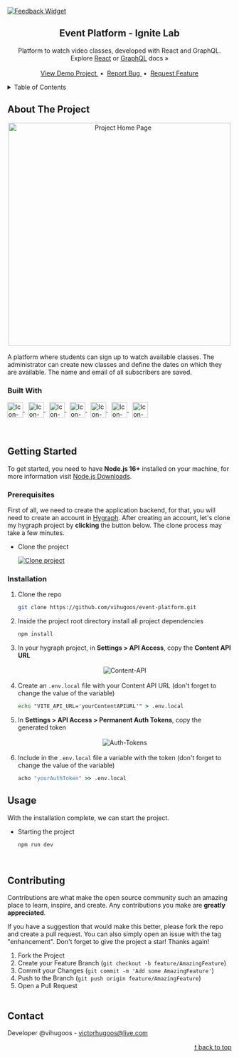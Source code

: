 <div id="top"> </div>

[![Feedback Widget](https://img.shields.io/website-up-down-green-red/http/shields.io.svg)](https://feedback-widget-web-rosy.vercel.app/)

<!---- PROJECT LOGO ----> 
<div align="center">

  <h2 align="center"> 
    Event Platform - Ignite Lab 
  </h2>
  
  <p align="center">
    Platform to watch video classes, developed with React and GraphQL. <br/>
    Explore <a href="https://reactjs.org/docs/getting-started.html">React</a> or <a href="https://graphql.org/learn/">GraphQL</a> docs &#187; <br/> <br/>
    <a href="https://ignite-lab-sigma-drab.vercel.app/"> View Demo Project </a> &nbsp;•&nbsp;
    <a href="https://github.com/vihugoos/event-platform/issues"> Report Bug </a> &nbsp;•&nbsp;
    <a href="https://github.com/vihugoos/event-platform/issues"> Request Feature </a>
  </p>
</div>


<!---- TABLE OF CONTENTS ----> 
<details>
  <summary> Table of Contents </summary>
  <ol>
    <li>
      <a href="#about-the-project"> About The Project </a>
      <ul>
        <li><a href="#built-with"> Built With </a></li>
      </ul>
    </li>
    <li>
      <a href="#getting-started"> Getting Started </a>
      <ul>
        <li><a href="#prerequisites"> Prerequisites </a></li>
        <li><a href="#installation"> Installation </a></li>
      </ul>
    </li>
    <li><a href="#usage"> Usage </a></li>
    <li><a href="#contributing"> Contributing </a></li>
    <li><a href="#contact"> Contact </a></li>
  </ol>
</details>


<!---- THE PROJECT ---->
## About The Project

<div align="center">
  <img src="" align="center" height="500" alt="Project Home Page">
  <br/> <br/> 
</div>
A platform where students can sign up to watch available classes. The administrator can create new classes and define the dates on which they are available. The name and email of all subscribers are saved.


### Built With 

<div style="display: inline_block">
    <!-- Icon Node.js --> 
    <a href="https://nodejs.org/en/"> 
      <img align="center" alt="Icon-Node.js" height="35" src="https://cdn.jsdelivr.net/gh/devicons/devicon/icons/nodejs/nodejs-original.svg"> 
    </a> &nbsp;
    <!-- Icon TypeScript --> 
    <a href="https://www.typescriptlang.org/"> 
      <img align="center" alt="Icon-TypeScript" height="35" src="https://cdn.jsdelivr.net/gh/devicons/devicon/icons/typescript/typescript-original.svg"> 
    </a> &nbsp;
    <!-- Icon Vite --> 
    <a href="https://vitejs.dev/"> 
      <img align="center" alt="Icon-Vite" height="35" src="https://user-images.githubusercontent.com/44311634/178621448-92a00500-f7b2-4764-a109-9cdf4221abd7.svg"> 
    </a> &nbsp;
    <!-- Icon React -->
    <a href="https://reactjs.org/"> 
      <img align="center" alt="Icon-React" height="35" src="https://user-images.githubusercontent.com/44311634/178088844-02a9c9ba-28b9-4ef6-87f0-d12d52ceaf0b.png"> 
    </a> &nbsp;
    <!-- Icon Tailwindcss --> 
    <a href="https://tailwindcss.com/"> 
      <img align="center" alt="Icon-Talwindcss" height="35" src="https://cdn.jsdelivr.net/gh/devicons/devicon/icons/tailwindcss/tailwindcss-plain.svg"> 
    </a> &nbsp;
    <!-- Icon Apollo --> 
    <a href="https://www.apollographql.com/"> 
      <img align="center" alt="Icon-Talwindcss" height="35" src="https://user-images.githubusercontent.com/44311634/179635711-e87c00b6-ed09-468a-a649-09950ac0b4bd.png"> 
    </a> &nbsp;
    <!-- Icon GraphQL -->
    <a href="https://graphql.org/"> 
      <img align="center" alt="Icon-Axios" height="35" src="https://cdn.jsdelivr.net/gh/devicons/devicon/icons/graphql/graphql-plain.svg"> 
    </a>
</div>

<br/>
<br/>


<!---- GETTING STARTED ----> 
## Getting Started

To get started, you need to have <strong>Node.js 16+</strong> installed on your machine, for more information visit <a href="https://nodejs.org/en/download/"> Node.js Downloads</a>. 


### Prerequisites 

First of all, we need to create the application backend, for that, you will need to create an account in <a href="https://app.hygraph.com/">Hygraph</a>. After creating an account, let's clone my hygraph project by <strong>clicking</strong> the button below. The clone process may take a few minutes. 

* Clone the project

   [![Clone project](https://hygraph.com/button)](https://app.hygraph.com/clone/670db236bb1f499895907b7caec6c641?name=Ignite%20Lab%20-%20%40vihugoos)  



### Installation 

1. Clone the repo 
   ```bash
   git clone https://github.com/vihugoos/event-platform.git 
   ```
2. Inside the project root directory install all project dependencies 
   ```cmd
   npm install
   ```
3. In your hygraph project, in <strong>Settings > API Access</strong>, copy the <strong>Content API URL</strong>
   <br/> <br/>
   <div align="center">
    <img align="center" alt="Content-API" src="https://user-images.githubusercontent.com/44311634/179856179-d93c0334-44e2-4437-8d06-6fe24ffa85f2.jpg"> 
   </div>
   <br/>
4. Create an `.env.local` file with your Content API URL (don't forget to change the value of the variable) 
   ```cmd
   echo "VITE_API_URL='yourContentAPIURL'" > .env.local 
   ```
5. In <strong>Settings > API Access > Permanent Auth Tokens</strong>, copy the generated token  
   <br/> 
   <div align="center">
    <img align="center" alt="Auth-Tokens" src="https://user-images.githubusercontent.com/44311634/179865655-e8785015-f3ac-451f-b8b6-82106b9ed7fa.jpg"> 
   </div>
   <br/>
6. Include in the `.env.local` file a variable with the token (don't forget to change the value of the variable) 
   ```cmd
   acho "yourAuthToken" >> .env.local
   ```


<!---- USAGE EXAMPLES ----> 
## Usage

With the installation complete, we can start the project.

* Starting the project 
   ```bash
   npm run dev  
   ```
<br/>


<!---- CONTRIBUTING ---->
## Contributing

Contributions are what make the open source community such an amazing place to learn, inspire, and create. Any contributions you make are **greatly appreciated**.

If you have a suggestion that would make this better, please fork the repo and create a pull request. You can also simply open an issue with the tag "enhancement".
Don't forget to give the project a star! Thanks again!

1. Fork the Project
2. Create your Feature Branch (`git checkout -b feature/AmazingFeature`)
3. Commit your Changes (`git commit -m 'Add some AmazingFeature'`)
4. Push to the Branch (`git push origin feature/AmazingFeature`)
5. Open a Pull Request
<br/> <br/> 


<!---- CONTACT ----> 
## Contact

Developer @vihugoos - victorhugoos@live.com 

<p align="right"><a href="#top"> &#129045; back to top </a></p> 

